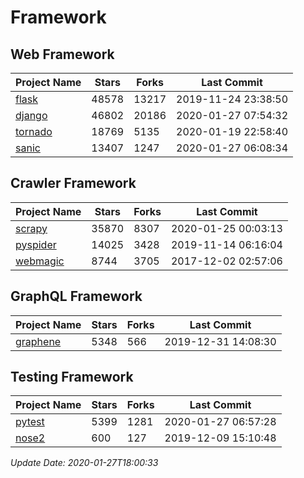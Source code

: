 # Framework

## Web Framework

| Project Name | Stars | Forks | Last Commit |
| ------------ | ----- | ----- | ----------- |
| [flask](https://github.com/pallets/flask) | 48578 | 13217 | 2019-11-24 23:38:50 |
| [django](https://github.com/django/django) | 46802 | 20186 | 2020-01-27 07:54:32 |
| [tornado](https://github.com/tornadoweb/tornado) | 18769 | 5135 | 2020-01-19 22:58:40 |
| [sanic](https://github.com/huge-success/sanic) | 13407 | 1247 | 2020-01-27 06:08:34 |

## Crawler Framework

| Project Name | Stars | Forks | Last Commit |
| ------------ | ----- | ----- | ----------- |
| [scrapy](https://github.com/scrapy/scrapy) | 35870 | 8307 | 2020-01-25 00:03:13 |
| [pyspider](https://github.com/binux/pyspider) | 14025 | 3428 | 2019-11-14 06:16:04 |
| [webmagic](https://github.com/code4craft/webmagic) | 8744 | 3705 | 2017-12-02 02:57:06 |

## GraphQL Framework

| Project Name | Stars | Forks | Last Commit |
| ------------ | ----- | ----- | ----------- |
| [graphene](https://github.com/graphql-python/graphene) | 5348 | 566 | 2019-12-31 14:08:30 |

## Testing Framework

| Project Name | Stars | Forks | Last Commit |
| ------------ | ----- | ----- | ----------- |
| [pytest](https://github.com/pytest-dev/pytest) | 5399 | 1281 | 2020-01-27 06:57:28 |
| [nose2](https://github.com/nose-devs/nose2) | 600 | 127 | 2019-12-09 15:10:48 |

*Update Date: 2020-01-27T18:00:33*